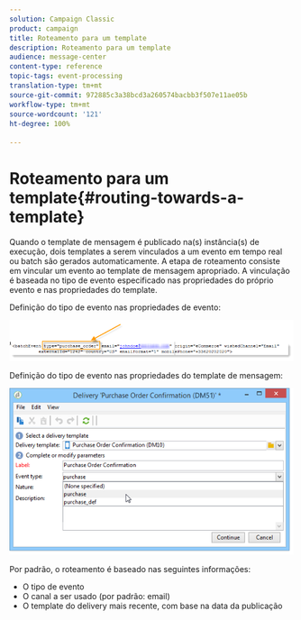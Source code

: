 ```yaml
---
solution: Campaign Classic
product: campaign
title: Roteamento para um template
description: Roteamento para um template
audience: message-center
content-type: reference
topic-tags: event-processing
translation-type: tm+mt
source-git-commit: 972885c3a38bcd3a260574bacbb3f507e11ae05b
workflow-type: tm+mt
source-wordcount: '121'
ht-degree: 100%

---
```



# Roteamento para um template{#routing-towards-a-template}

Quando o template de mensagem é publicado na(s) instância(s) de execução, dois templates a serem vinculados a um evento em tempo real ou batch são gerados automaticamente. A etapa de roteamento consiste em vincular um evento ao template de mensagem apropriado. A vinculação é baseada no tipo de evento especificado nas propriedades do próprio evento e nas propriedades do template.

Definição do tipo de evento nas propriedades de evento:

![](assets/messagecenter_event_type_001.png)

Definição do tipo de evento nas propriedades do template de mensagem:

![](assets/messagecenter_event_type_002.png)

Por padrão, o roteamento é baseado nas seguintes informações:

* O tipo de evento
* O canal a ser usado (por padrão: email)
* O template do delivery mais recente, com base na data da publicação
